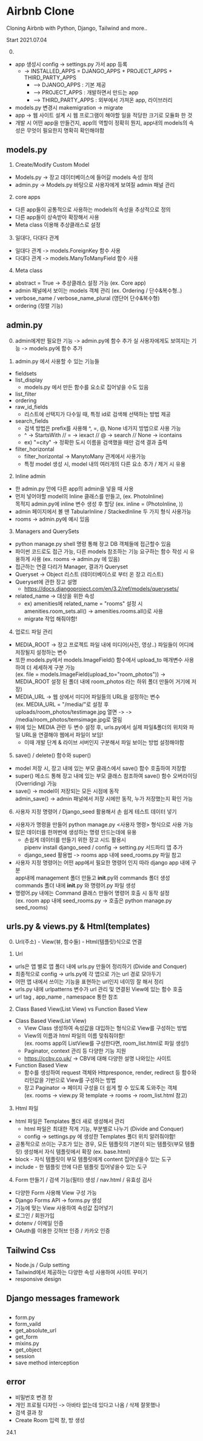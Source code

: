 # Airbnb Clone

Cloning Airbnb with Python, Django, Tailwind and more..

Start 2021.07.04

0.

- app 생성시 config -> settings.py 가서 app 등록
  - -> INSTALLED_APPS = DJANGO_APPS + PROJECT_APPS + THIRD_PARTY_APPS
    - --> DJANGO_APPS : 기본 제공
    - --> PROJECT_APPS : 개발하면서 만드는 app
    - --> THIRD_PARTY_APPS : 외부에서 가져온 app, 라이브러리
- models.py 변경시 makemigration -> migrate
- app -> 웹 사이트 설계 시 웹 프로그램이 해야할 일을 적당한 크기로 모듈화 한 것
- 개발 시 어떤 app을 만들건지, app의 역할이 정확히 뭔지, app내의 models의 속성은 무엇이
  필요한지 명확히 확인해야함

## models.py

1. Create/Modify Custom Model

- Models.py -> 장고 데이터베이스에 들어갈 models 속성 정의
- admin.py -> Models.py 바탕으로 사용자에게 보여질 admin 패널 관리

2. core apps

- 다른 app들이 공통적으로 사용하는 models의 속성을 추상적으로 정의
- 다른 app들이 상속받아 확장해서 사용
- Meta class 이용해 추상클래스로 설정

3. 일대다, 다대다 관계

- 일대다 관계 -> models.ForeignKey 함수 사용
- 다대다 관계 -> models.ManyToManyField 함수 사용

4. Meta class

- abstract = True -> 추상클래스 설정 가능 (ex. Core app)
- admin 패널에서 보이는 models 객체 관리 (ex. Ordering / 단수&복수형..)
- verbose_name / verbose_name_plural (영단어 단수&복수형)
- ordering (정렬 기능)

## admin.py

0. admin에게만 필요한 기능 -> admin.py에 함수 추가
   실 사용자에게도 보여지는 기능 -> models.py에 함수 추가

1. admin.py 에서 사용할 수 있는 기능들

- fieldsets
- list_display
  - models.py 에서 만든 함수를 요소로 집어넣을 수도 있음
- list_filter
- ordering
- raw_id_fields
  - 리스트에 선택지가 다수일 때, 특정 id로 검색해 선택하는 방법 제공
- search_fields
  - 검색 방법은 prefix를 사용해 ^, =, @, None 네가지 방법으로 사용 가능
  - ^ -> StartsWith // = -> iexact // @ -> search // None -> icontains
  - ex) "=city" -> 정확한 도시 이름을 검색했을 때만 검색 결과 출력
- filter_horizontal
  - filter_horizontal -> ManytoMany 관계에서 사용가능
  - 특정 model 생성 시, model 내의 여러개의 다른 요소 추가 / 제거 시 유용

2. Inline admin

- 한 admin.py 안에 다른 app의 admin을 넣을 때 사용
- 먼저 넣어야할 model의 Inline 클래스를 만들고, (ex. PhotoInline)  
  목적지 admin.py에 inline 변수 생성 후 할당 (ex. inline = (PhotoInline, ))
- admin 페이지에서 볼 땐 TabularInline / StackedInline 두 가지 형식 사용가능
- rooms -> admin.py에 예시 있음

3. Managers and QuerySets

- python manage.py shell 명령 통해 장고 DB 객체들에 접근할수 있음
- 파이썬 코드로도 접근 가능, 다른 models 참조하는 기능 요구하는 함수 작성 시 유용하게 사용 (ex. rooms -> admin.py 에 있음)
- 접근하는 연결 다리가 Manager, 결과가 Queryset
- Queryset -> Object 리스트 (데이터베이스로 부터 온 장고 리스트)
- Queryset에 관한 장고 설명
  - https://docs.djangoproject.com/en/3.2/ref/models/querysets/
- related_name -> 대상을 위한 속성
  - ex) amenities에 related_name = "rooms" 설정 시
    amenities.room_sets.all() -> amenities.rooms.all()로 사용
  - migrate 작업 해줘야함!

4. 업로드 파일 관리

- MEDIA_ROOT -> 장고 프로젝트 파일 내에 미디어(사진, 영상..) 파일들이 어디에 저장될지 설정하는 변수
- 또한 models.py에서 models.ImageField() 함수에서 upload_to 매개변수 사용하여 더 세세하게 구분 가능  
  (ex. file = models.ImageField(upload_to="room_photos")) -> MEDIA_ROOT 설정 된 폴더 내에 room_photos 라는 하위 폴더 만들어 거기에 저장)
- MEDIA_URL -> 웹 상에서 미디어 파일들의 URL을 설정하는 변수  
  (ex. MEDIA_URL = "/media/"로 설정 후 uploads/room_photos/testimage.jpg 열면 -> -> /media/room_photos/temsimage.jpg로 열림
- 위에 있는 MEDIA 관련 두 변수 설정 후, urls.py에서 실제 파일&폴더의 위치와 파일 URL을 연결해야 웹에서 파일이 보임!
  - 이때 개발 단계 & 라이브 서버인지 구분해서 파일 보이는 방법 설정해야함

5. save() / delete() 함수와 super()

- model 저장 시, 장고 내에 있는 부모 클래스에서 save() 함수 호출하여 저장함
- super() 메소드 통해 장고 내에 있는 부모 클래스 참조하여 save() 함수 오버라이딩(Overriding) 가능
- save() -> model이 저장되는 모든 시점에 동작  
  admin_save() -> admin 패널에서 저장 시에만 동작, 누가 저장했는지 확인 가능

6. 사용자 지정 명령어 / Django_seed 활용해서 손 쉽게 테스트 데이터 넣기

- 사용자가 명령을 만들어 python manage.py <사용자 명령> 형식으로 사용 가능
- 많은 데이터를 한꺼번에 생성하는 명령 만드는데에 유용
  - 손쉽게 데이터를 만들기 위한 장고 시드 활용시  
    pipenv install django_seed / config -> setting.py 서드파티 앱 추가
  - django_seed 활용법 -> rooms app 내에 seed_rooms.py 파일 참고
- 사용자 지정 명령어는 어떤 app에서 필요한 명령어 인지 따라 django app 내에 구분  
  app내에 management 폴더 만들고 **init**.py와 commands 폴더 생성  
  commands 폴더 내에 **init**.py 와 명령어.py 파일 생성
- 명령어.py 내에는 Command 클래스 만들어 명령어 호출 시 동작 설정  
  (ex. room app 내에 seed_rooms.py -> 호출은 python manage.py seed_rooms)

## urls.py & views.py & Html(templates)

0. Url(주소) - View(뷰, 함수들) - Html(템플릿)식으로 연결

1. Url

- urls은 앱 별로 앱 폴더 내에 urls.py 만들어 정리하기 (Divide and Conquer)
- 최종적으로 config -> urls.py에 각 앱으로 가는 url 경로 모아두기
- 어떤 앱 내에서 쓰이는 기능을 표현하는 url인지 네이밍 잘 해서 정리
- urls.py 내에 urlpatterns 변수가 url 관리 및 연결된 View에 있는 함수 호출
- url tag , app_name , namespace 통한 참조

2. Class Based View(List View) vs Function Based View

- Class Based View(List View)
  - View Class 생성하여 속성값을 대입하는 형식으로 View를 구성하는 방법
  - View의 이름과 html 파일의 이름 맞춰줘야함!  
    (ex. rooms app의 ListView를 구성한다면, room_list.html로 파일 생성!)
  - Paginator, context 관리 등 다양한 기능 지원
  - https://ccbv.co.uk/ -> CBV에 대해 다양한 설명 나와있는 사이트
- Function Based View
  - 함수를 생성하여 request 객체와 Httpresponce, render, redirect 등 함수와 리턴값을 기반으로 View를 구성하는 방법
  - 장고 Paginator -> 페이지 구성을 더 쉽게 할 수 있도록 도와주는 객체  
    (ex. rooms -> view.py 와 template -> rooms -> room_list.html 참고)

3. Html 파일

- html 파일은 Templates 폴더 새로 생성해서 관리
  - html 파일은 최대한 작게 기능, 부분별로 나누기 (Divide and Conquer)
  - config -> settings.py 에 생성한 Templates 폴더 위치 알려줘야함!
- 공통적으로 쓰이는 구조가 있는 경우, 모든 템플릿의 기본이 되는 템플릿(부모 템플릿) 생성해서 자식 템플릿에서 확장 (ex. base.html)
- block - 자식 템플릿이 부모 템플릿에게 content 집어넣을수 있는 도구
- include - 한 템플릿 안에 다른 템플릿 집어넣을수 있는 도구

4. Form 만들기 / 검색 기능(필터) 생성 / nav.html / 유효성 검사

- 다양한 Form 사용해 View 구성 가능
- Django Forms API -> forms.py 생성
- 기능에 맞는 View 사용하여 속성값 집어넣기
- 로그인 / 회원가입
- dotenv / 이메일 인증
- OAuth를 이용한 깃허브 인증 / 카카오 인증

## Tailwind Css

- Node.js / Gulp setting
- Tailwind에서 제공하는 다양한 속성 사용하여 사이트 꾸미기
- responsive design

## Django messages framework

##
- form.py
- form_vaild
- get_absolute_url
- get_form
- mixins.py
- get_object
- session
- save method interception

## error
- 비밀번호 변경 창
- 개인 프로필 디자인 -> 아바타 없는데 있다고 나옴 / 삭제 잘못했나
- 검색 결과 창
- Create Room 입력 창, 방 생성

24.1